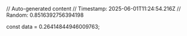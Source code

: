 // Auto-generated content
// Timestamp: 2025-06-01T11:24:54.216Z
// Random: 0.8516392756394198

const data = 0.26414844946009763;